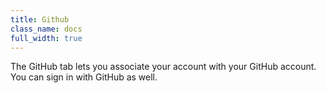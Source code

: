 ```yaml
---
title: Github
class_name: docs
full_width: true
---
```


The GitHub tab lets you associate your account with your GitHub account. You can sign in with GitHub as well.


